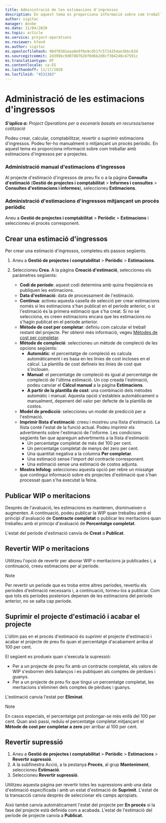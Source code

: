```yaml
---
title: Administració de les estimacions d'ingressos
description: En aquest tema es proporciona informació sobre com treballar amb estimacions d'ingressos per a projectes.
author: sigitac
manager: Annbe
ms.date: 11/04/2020
ms.topic: article
ms.service: project-operations
ms.reviewer: kfend
ms.author: sigitac
ms.openlocfilehash: 98df0301eaa8e9f8e9cd51fc5714254ae3bbc83d
ms.sourcegitcommit: 2d399bc9d07807626f0d6b2d0cf304240c47591c
ms.translationtype: HT
ms.contentlocale: ca-ES
ms.lasthandoff: 11/17/2020
ms.locfileid: "4531363"
---
```

# <a name="manage-revenue-estimates"></a>Administració de les estimacions d'ingressos

_**S'aplica a:** Project Operations per a escenaris basats en recursos/sense cotització_

Podeu crear, calcular, comptabilitzar, revertir o suprimir estimacions d'ingressos. Podeu fer-ho manualment o mitjançant un procés periòdic. En aquest tema es proporciona informació sobre com treballar amb estimacions d'ingressos per a projectes.

### <a name="manage-revenue-estimates-manually"></a>Administració manual d'estimacions d'ingressos

Al projecte d'estimació d'ingressos de preu fix o a la pàgina **Consulta d'estimació** (**Gestió de projectes i comptabilitat** > **Informes i consultes** > **Consultes d'estimacions i informes**), seleccioneu **Estimacions**.

### <a name="manage-revenue-estimates-using-a-periodic-process"></a>Administració d'estimacions d'ingressos mitjançant un procés periòdic

Aneu a **Gestió de projectes i comptabilitat** > **Periòdic** > **Estimacions** i seleccioneu el procés corresponent.

## <a name="create-a-revenue-estimate"></a>Crear una estimació d'ingressos

Per crear una estimació d'ingressos, completeu els passos següents. 

1. Aneu a **Gestió de projectes i comptabilitat** > **Periòdic** > **Estimacions**.
2. Seleccioneu **Crea**. A la pàgina **Creació d'estimació**, seleccioneu els paràmetres següents:

   - **Codi de període**: aquest codi determina amb quina freqüència es publiquen les estimacions.
   - **Data d'estimació**: data de processament de l'estimació.
   - **Contínua**: activeu aquesta casella de selecció per crear estimacions només si les estimacions s'han publicat en el període anterior, o si l'estimació és la primera estimació que s'ha creat. Si no se selecciona, es creen estimacions encara que les estimacions no s'hagin publicat en el període anterior.
   - **Mètode de cost per completar**: definiu com calcular el treball restant del projecte. Per obtenir més informació, vegeu [Mètodes de cost per completar](cost-complete-methods.md).
   - **Mètode de compleció**: seleccioneu un mètode de compleció de les opcions següents:
     - **Automàtic**: el percentatge de compleció es calcula automàticament i es basa en les línies de cost incloses en el càlcul. La plantilla de cost defineix les línies de cost que s'inclouen.
     - **Manual**: el percentatge de compleció és igual al percentatge de compleció de l'última estimació. Un cop creada l'estimació, podeu canviar el **Càlcul manual** a la pàgina **Estimacions**.
     - **A partir de la plantilla de cost**: una combinació dels mètodes automàtic i manual. Aquesta opció s'estableix automàticament o manualment, depenent del valor per defecte de la plantilla de costos.
   - **Model de predicció**: seleccioneu un model de predicció per a l'estimació.
   - **Imprimir llista d'estimació**: creeu i mostreu una llista d'estimació. La llista conté l'estat de la funció actual. Podeu imprimir els advertiments sobre l'estimació de l'informe. Les condicions següents fan que apareguin advertiments a la llista d'estimació:
     - Un percentatge completat de més del 100 per cent.
     - Un percentatge completat de menys del zero per cent.
     - Una quantitat negativa a la columna **Per completar**.
     - Una estimació sense l'import del contracte corresponent.
     - Una estimació sense una estimació de costos adjunta.
   - **Mostra Infolog**: seleccioneu aquesta opció per rebre un missatge que contingui informació sobre els projectes d'estimació que s'han processat quan s'ha executat la feina.


## <a name="post-wip-or-accruals"></a>Publicar WIP o meritacions

Després de l'avaluació, les estimacions es mantenen, disminueixen o augmenten. A continuació, podeu publicar la WIP quan treballeu amb el principi d'avaluació de **Contracte completat** o publicar les meritacions quan treballeu amb el principi d'avaluació de **Percentatge completat**.
  
L'estat del període d'estimació canvia de **Creat** a **Publicat**.

## <a name="reverse-wip-or-accruals"></a>Revertir WIP o meritacions

Utilitzeu l'opció de revertir per abonar WIP o meritacions ja publicades i, a continuació, creeu estimacions per al període.

> [!NOTE]
> Per revertir un període que es troba entre altres períodes, revertiu els períodes d'estimació necessaris i, a continuació, torneu-los a publicar. Com que tots els períodes posteriors depenen de les estimacions del període anterior, no se salta cap període.

## <a name="eliminate-the-estimate-project-and-finish-the-project"></a>Suprimir el projecte d'estimació i acabar el projecte

L'últim pas en el procés d'estimació és suprimir el projecte d'estimació i acabar el projecte de preu fix quan el percentatge d'acabament arriba al 100 per cent.

El següent es produeix quan s'executa la supressió:

- Per a un projecte de preu fix amb un contracte completat, els valors de WIP s'esborren dels balanços i es publiquen als comptes de pèrdues i guanys.
- Per a un projecte de preu fix que tingui un percentatge completat, les meritacions s'eliminen dels comptes de pèrdues i guanys.

L'estimació canvia l'estat per **Eliminat**.

> [!NOTE]
> En casos especials, el percentatge pot prolongar-se més enllà del 100 per cent. Quan això passi, reduïu el percentatge completat mitjançant el **Mètode de cost per completar a zero** per arribar al 100 per cent.

## <a name="reverse-elimination"></a>Revertir supressió

1. Aneu a **Gestió de projectes i comptabilitat** > **Periòdic** > **Estimacions** > **Revertir supressió**. 
2. A la subfinestra Acció, a la pestanya **Procés**, al grup **Manteniment**, seleccioneu **Estimació**. 
3. Seleccioneu **Revertir supressió**.

Utilitzeu aquesta pàgina per revertir totes les supressions amb una data d'estimació especificada i amb un estat d'estimació de **Suprimit**. L'estat de la transacció canvia després de seleccionar els camps apropiats.

Això també canvia automàticament l'estat del projecte per **En procés** si la fase del projecte està definida com a acabada. L'estat de l'estimació del període de projecte canvia a **Publicat**.
